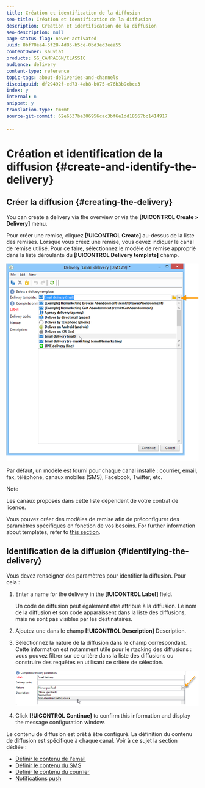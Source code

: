 ```yaml
---
title: Création et identification de la diffusion
seo-title: Création et identification de la diffusion
description: Création et identification de la diffusion
seo-description: null
page-status-flag: never-activated
uuid: 8bf70ea4-5f28-4d85-b5ce-0bd3ed3eea55
contentOwner: sauviat
products: SG_CAMPAIGN/CLASSIC
audience: delivery
content-type: reference
topic-tags: about-deliveries-and-channels
discoiquuid: df29492f-ed73-4ab8-b075-e76b3b9ebce3
index: y
internal: n
snippet: y
translation-type: tm+mt
source-git-commit: 62e6537ba306956cac3bf6e1dd18567bc1414917

---
```



# Création et identification de la diffusion {#create-and-identify-the-delivery}

## Créer la diffusion {#creating-the-delivery}

You can create a delivery via the overview or via the **[!UICONTROL Create > Delivery]** menu.


Pour créer une remise, cliquez **[!UICONTROL Create]** au-dessus de la liste des remises. Lorsque vous créez une remise, vous devez indiquer le canal de remise utilisé. Pour ce faire, sélectionnez le modèle de remise approprié dans la liste déroulante du **[!UICONTROL Delivery template]** champ.

![](assets/s_ncs_user_wizard_email01_1.png)

Par défaut, un modèle est fourni pour chaque canal installé : courrier, email, fax, téléphone, canaux mobiles (SMS), Facebook, Twitter, etc.

>[!NOTE]
>
>Les canaux proposés dans cette liste dépendent de votre contrat de licence.

Vous pouvez créer des modèles de remise afin de préconfigurer des paramètres spécifiques en fonction de vos besoins. For further information about templates, refer to [this section](../../delivery/using/about-templates.md).

## Identification de la diffusion {#identifying-the-delivery}

Vous devez renseigner des paramètres pour identifier la diffusion. Pour cela :

1. Enter a name for the delivery in the **[!UICONTROL Label]** field.

   Un code de diffusion peut également être attribué à la diffusion. Le nom de la diffusion et son code apparaissent dans la liste des diffusions, mais ne sont pas visibles par les destinataires.

1. Ajoutez une dans le champ **[!UICONTROL Description]** Description.
1. Sélectionnez la nature de la diffusion dans le champ correspondant. Cette information est notamment utile pour le rtacking des diffusions : vous pouvez filtrer sur ce critère dans la liste des diffusions ou construire des requêtes en utilisant ce critère de sélection.

   ![](assets/s_ncs_user_email_del_nature.png)

1. Click **[!UICONTROL Continue]** to confirm this information and display the message configuration window.

Le contenu de diffusion est prêt à être configuré. La définition du contenu de diffusion est spécifique à chaque canal. Voir à ce sujet la section dédiée :

* [Définir le contenu de l&#39;email](../../delivery/using/defining-the-email-content.md)
* [Définir le contenu du SMS](../../delivery/using/sms-channel.md#defining-the-sms-content)
* [Définir le contenu du courrier](../../delivery/using/defining-the-direct-mail-content.md)
* [Notifications push](../../delivery/using/about-mobile-app-channel.md)


